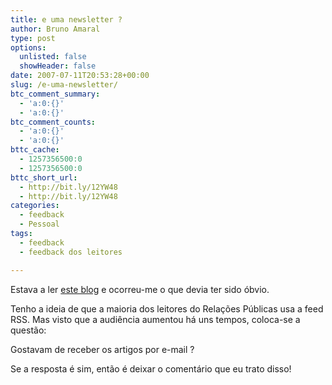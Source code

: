 ```yaml
---
title: e uma newsletter ?
author: Bruno Amaral
type: post
options:
  unlisted: false
  showHeader: false
date: 2007-07-11T20:53:28+00:00
slug: /e-uma-newsletter/
btc_comment_summary:
  - 'a:0:{}'
  - 'a:0:{}'
btc_comment_counts:
  - 'a:0:{}'
  - 'a:0:{}'
bttc_cache:
  - 1257356500:0
  - 1257356500:0
bttc_short_url:
  - http://bit.ly/12YW48
  - http://bit.ly/12YW48
categories:
  - feedback
  - Pessoal
tags:
  - feedback
  - feedback dos leitores

---
```

Estava a ler [este blog][1] e ocorreu-me o que devia ter sido óbvio.

Tenho a ideia de que a maioria dos leitores do Relações Públicas usa a feed RSS. Mas visto que a audiência aumentou há uns tempos, coloca-se a questão:

Gostavam de receber os artigos por e-mail ?

Se a resposta é sim, então é deixar o comentário que eu trato disso!

 [1]: http://caoepulgas.blogspot.com/